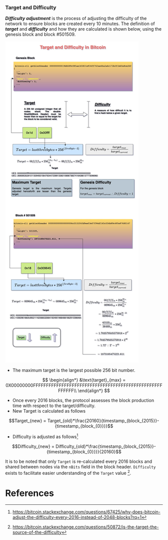 ### Target and Difficulty
***Difficulty adjustment*** is the process of adjusting the difficulty of the network to ensure blocks are created every 10 minutes. The definition of ***target*** and ***difficulty*** and how they are calculated is shown below, using the genesis block and block #501509. 

![](images/difficulty_adjustment%201.jpg)

- The maximum target is the largest possible 256 bit number. 
 
$$
\begin{align*}
&\text{target}_{max} = 0X00000000FFFFFFFFFFFFFFFFFFFFFFFFFFFFFFFFFFFFFFFFFFFFFFFFFFFFFFFF\\
\end{align*}
$$

- Once every 2016 blocks, the protocol assesses the block production time with respect to the target/difficulty. 
- New Target is calculated as follows 

$$Target_{new} = Target_{old}*\frac{20160}{timestamp_{block_{2015}}-{timestamp_{block_{0}}}}$$
- Difficulty is adjusted as follows[^1] 

$$Difficulty_{new} = Difficulty_{old}*\frac{timestamp_{block_{2015}}-{timestamp_{block_{0}}}}{20160}$$


It is to be noted that only `Target` is re-calculated every 2016 blocks and shared between nodes via the `nBits` field in the block header. `Difficulty` exists to facilitate easier understanding of the `Target` value [^2]. 
# References
[^1]: https://bitcoin.stackexchange.com/questions/67425/why-does-bitcoin-adjust-the-difficulty-every-2016-instead-of-2048-blocks?rq=1
[^2]: https://bitcoin.stackexchange.com/questions/50872/is-the-target-the-source-of-the-difficulty